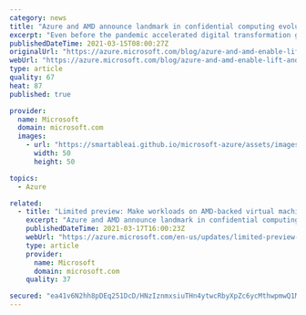 ```yaml
---
category: news
title: "Azure and AMD announce landmark in confidential computing evolution "
excerpt: "Even before the pandemic accelerated digital transformation globally, the scalability and security advantages offered by Microsoft Azure prompted organizations large and small to migrate their data, applications, and workloads from on-premises data centers to the cloud."
publishedDateTime: 2021-03-15T08:00:27Z
originalUrl: "https://azure.microsoft.com/blog/azure-and-amd-enable-lift-and-shift-confidential-computing/"
webUrl: "https://azure.microsoft.com/blog/azure-and-amd-enable-lift-and-shift-confidential-computing/"
type: article
quality: 67
heat: 87
published: true

provider:
  name: Microsoft
  domain: microsoft.com
  images:
    - url: "https://smartableai.github.io/microsoft-azure/assets/images/organizations/microsoft.com-50x50.jpg"
      width: 50
      height: 50

topics:
  - Azure

related:
  - title: "Limited preview: Make workloads on AMD-backed virtual machines confidential without recompiling code"
    excerpt: "Azure and AMD announce landmark in confidential computing evolution -- it is now even easier to extend your protection of data at rest and data in transit to protect data in use.  "
    publishedDateTime: 2021-03-17T16:00:23Z
    webUrl: "https://azure.microsoft.com/en-us/updates/limited-preview-make-workloads-on-amdbacked-virtual-machines-confidential-without-recompiling-code/"
    type: article
    provider:
      name: Microsoft
      domain: microsoft.com
    quality: 37

secured: "ea41v6N2hh8pDEq251DcD/HNzIznmxsiuTHn4ytwcRbyXpZc6ycMthwpmwQ1MbTh17MVT1QwVc5FMX8qBv6bFdfGrvR4xVVpukoMe+1cp/f3mKUg+J+rBzJkuKA5S0GJLvQjP8XXjUtykQGoPWf9SZCtAVz7je/V2o5CjXX2XmTUnJHmBqpK6JKh6S6FSUQ1ong/p55HutV6HLXkSOEcLGTDq+9sjoVOug+ev9zaxf34EUH+Ipk4qQqG47YRTregJg/duWV1lXeXe95bbZvroVBg+GFkzNt7IaMhqBi6nPU5Bzg1GiVVxfvrj9fqh3kTzSi9OGYM9WnvYZJSwKBiE8cNvoeYF7uj09PVnC4D/v0=;e3xW61CdV4jpvelrNfCmUA=="
---
```


